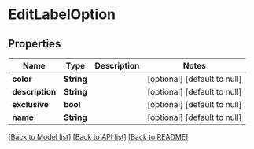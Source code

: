 # EditLabelOption

## Properties
Name | Type | Description | Notes
------------ | ------------- | ------------- | -------------
**color** | **String** |  | [optional] [default to null]
**description** | **String** |  | [optional] [default to null]
**exclusive** | **bool** |  | [optional] [default to null]
**name** | **String** |  | [optional] [default to null]

[[Back to Model list]](../README.md#documentation-for-models) [[Back to API list]](../README.md#documentation-for-api-endpoints) [[Back to README]](../README.md)


